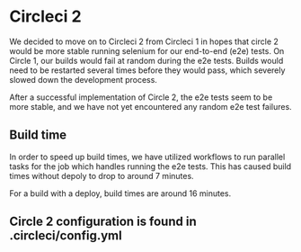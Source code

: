 # Circleci 2
We decided to move on to Circleci 2 from Circleci 1 in hopes that circle 2 would be more stable running selenium for our end-to-end (e2e) tests. On Circle 1, our builds would fail at random during the e2e tests. Builds would need to be restarted several times before they would pass, which severely slowed down the development process.

After a successful implementation of Circle 2, the e2e tests seem to be more stable, and we have not yet encountered any random e2e test failures.

## Build time
In order to speed up build times, we have utilized workflows to run parallel tasks for the job which handles running the e2e tests. This has caused build times without depoly to drop to around 7 minutes.

For a build with a deploy, build times are around 16 minutes.

## Circle 2 configuration is found in .circleci/config.yml